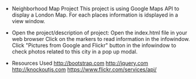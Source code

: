 - Neighborhood Map Project
This project is using Google Maps API to display a London Map. 
For each places information is idsplayed in a view window. 


- Open the project/description of project:
Open the index.html file in your web browser
Click on the markers to read information in the infowindow.
Click "Pictures from Google and Flickr" button in the infowindow to check photos related to this city in a pop up modal.


- Resources Used
http://bootstrap.com
http://jquery.com
http://knockoutjs.com
https://www.flickr.com/services/api/




